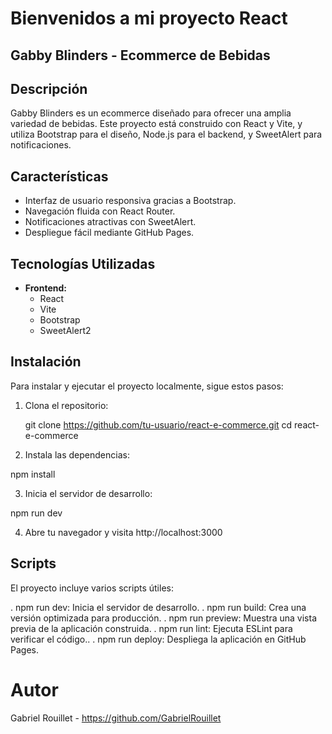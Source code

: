 # Bienvenidos a mi proyecto React

## Gabby Blinders - Ecommerce de Bebidas

## Descripción

Gabby Blinders es un ecommerce diseñado para ofrecer una amplia variedad de bebidas. Este proyecto está construido con React y Vite, y utiliza Bootstrap para el diseño, Node.js para el backend, y SweetAlert para notificaciones.

## Características

- Interfaz de usuario responsiva gracias a Bootstrap.
- Navegación fluida con React Router.
- Notificaciones atractivas con SweetAlert.
- Despliegue fácil mediante GitHub Pages.

## Tecnologías Utilizadas

- **Frontend:**
  - React
  - Vite
  - Bootstrap
  - SweetAlert2

## Instalación

Para instalar y ejecutar el proyecto localmente, sigue estos pasos:

1. Clona el repositorio:

   git clone https://github.com/tu-usuario/react-e-commerce.git
   cd react-e-commerce

2. Instala las dependencias:

npm install

3. Inicia el servidor de desarrollo:

npm run dev

4. Abre tu navegador y visita http://localhost:3000

## Scripts

El proyecto incluye varios scripts útiles:

. npm run dev: Inicia el servidor de desarrollo.
. npm run build: Crea una versión optimizada para producción.
. npm run preview: Muestra una vista previa de la aplicación construida.
. npm run lint: Ejecuta ESLint para verificar el código.. 
. npm run deploy: Despliega la aplicación en GitHub Pages.

# Autor

Gabriel Rouillet - https://github.com/GabrielRouillet